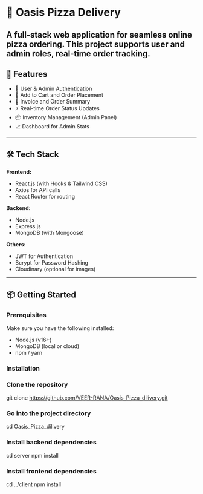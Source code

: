 # 🍕 Oasis Pizza Delivery

A full-stack web application for seamless online pizza ordering. This project supports user and admin roles, real-time order tracking.
---

## 🚀 Features

- 👤 User & Admin Authentication
- 🛒 Add to Cart and Order Placement
- 🧾 Invoice and Order Summary
- ⚡ Real-time Order Status Updates
- 📦 Inventory Management (Admin Panel)
- 📈 Dashboard for Admin Stats

---

## 🛠️ Tech Stack

**Frontend:**
- React.js (with Hooks & Tailwind CSS)
- Axios for API calls
- React Router for routing

**Backend:**
- Node.js
- Express.js
- MongoDB (with Mongoose)

**Others:**
- JWT for Authentication
- Bcrypt for Password Hashing
- Cloudinary (optional for images)

---

## 📦 Getting Started

### Prerequisites

Make sure you have the following installed:
- Node.js (v16+)
- MongoDB (local or cloud)
- npm / yarn

### Installation


### Clone the repository
git clone https://github.com/VEER-RANA/Oasis_Pizza_dilivery.git

### Go into the project directory
cd Oasis_Pizza_dilivery

### Install backend dependencies
cd server
npm install

### Install frontend dependencies
cd ../client
npm install
